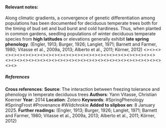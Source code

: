 #### **Relevant notes**:
Along climatic gradients, a convergence of genetic differentiation among populations has been documented for deciduous temperate trees both for the timing of bud set and bud burst and cold hardiness. 
Thus, when planted in common gardens, seedling populations of winter deciduous temperate species from **high latitudes** or elevations generally exhibit **late spring phenology**. (Engler, 1913; Burger, 1926; Langlet, 1971; Barnett and Farmer, 1980; Vitasse et al., 2009a, 2013; Alberto et al., 2011; Körner, 2012)
<><><><><><><><><><><><><><><><><><><><><><><><><><><><><>
<><><><><><><><><><><><><><><><><><><><><><><><><><><><><>
##### References
**Cross references**: 
**Source**: The interaction between freezing tolerance and phenology in temperate deciduous trees
**Authors**: Yann Vitasse, Christian Koerner
**Year**: 2014
**Location**: Zotero
**Keywords**: #SpringPhenology #SpringFrost #Provenance #Wildchrokie
**Added to slipbox on**: 8 January 2025. 
**Further readings:** (Engler, 1913; Burger, 1926; Langlet, 1971; Barnett and Farmer, 1980; Vitasse et al., 2009a, 2013; Alberto et al., 2011; Körner, 2012)